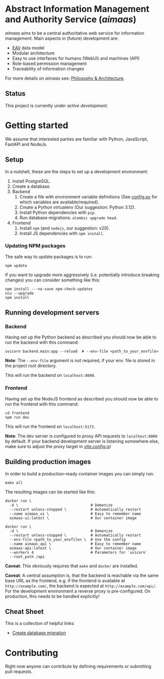 # Abstract Information Management and Authority Service (_aimaas_) 

_aimaas_ aims to be a central authoritative web service for information management. Main aspects in
(future) development are:

* [EAV](https://en.wikipedia.org/wiki/Entity%E2%80%93attribute%E2%80%93value_model) data model
* Modular architecture
* Easy to use interfaces for humans (WebUI) and machines (API)
* Role-based permission management
* Traceability of information changes

For more details on _aimaas_ see: 
[Philosophy & Architecture](https://github.com/SUSE/aimaas/wiki/Philosophy-&-Architecture).

## Status

This project is currently under _active development_.

# Getting started

We assume that interested parties are familiar with Python, JavaScript, FastAPI and NodeJs.

## Setup
In a nutshell, these are the steps to set up a development environment:

1. Install PostgreSQL.
2. Create a database.
3. Backend
   1. Create a file with environment variable definitions (See [config.py](backend/config.py) for 
      which variables are available/required).
   2. Create a Python virtualenv (Our suggestion: Python 3.12).
   3. Install Python dependencies with `pip`.
   4. Run database migrations: `alembic upgrade head`.
4. Frontend
   1. Install `npm` (and `nodejs`, our suggestion: v20).
   2. Install JS dependencies with `npm install`.

### Updating NPM packages

The safe way to update packages is to run:

```shell
npm update
```

If you want to upgrade more aggressively (i.e. potentially introduce breaking changes) you can 
consider something like this:

```shell
npm install ---no-save npm-check-updates
ncu --upgrade
npm install
```

## Running development servers

### Backend

Having set up the Python backend as described you should now be able to run the backend with this 
command:

```shell
uvicorn backend.main:app --reload  # --env-file <path_to_your_envfile>
```

**Note**: The `--env-file` argument is not required, if your env. file is stored in the project root
directory.

This will run the backend on `localhost:8000`.

### Frontend

Having set up the NodeJS frontend as described you should now be able to run the frontend with this
command:

```shell
cd frontend
npm run dev
```

This will run the frontend on `localhost:5173`.

**Note**: The dev server is configured to proxy API requests to `localhost:8000` by default. If your
backend development server is listening somewhere else, make sure to adjust the proxy target in 
[vite.config.js](frontend/vite.config.js)!

## Building production images

In order to build a production-ready container images you can simply run:

```shell
make all
```

The resulting images can be started like this:

```shell
docker run \
  -d \                                 # Demonize
  --restart unless-stopped \           # Automatically restart
  --name aimaas_ui \                   # Easy to remember name
  aimaas-ui:latest \                   # Our container image

docker run \
  -d \                                 # Demonize
  --restart unless-stopped \           # Automatically restart
  --env-file <path_to_your_envfile> \  # Use the config
  --name aimaas_api \                  # Easy to remember name
  aimaas-api:latest \                  # Our container image
  --workers 4                          # Parameters for `uvicorn`
  --root_path /api
```

**Caveat**: This obviously requires that `make` and `docker` are installed.

**Caveat**: A central assumption is, that the backend is reachable via the same base URL as the 
frontend, e.g. if the frontend is available at `http://example.com/`, the backend is expected at 
`http://example.com/api/`. For the development environment a reverse proxy is pre-configured. On 
production, this needs to be handled explicitly!

## Cheat Sheet

This is a collection of helpful links:

* [Create database migration](https://alembic.sqlalchemy.org/en/latest/autogenerate.html)

# Contributing

Right now anyone can contribute by defining requirements or submitting pull requests.
